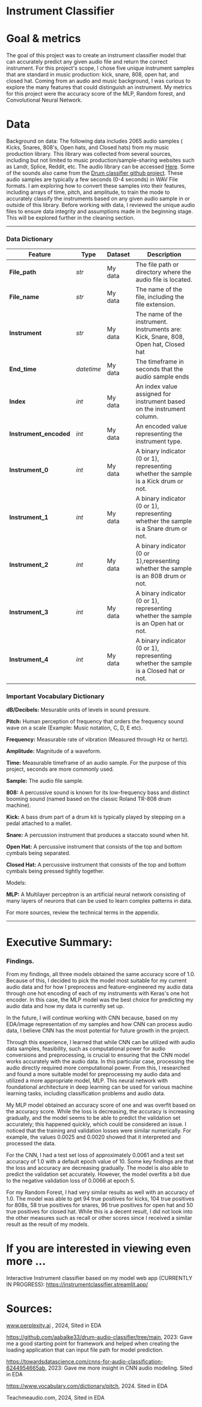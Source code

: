 # Instrument Classifier
# Goal & metrics 
The goal of this project was to create an instrument classifier model that can accurately predict any given audio file and return the correct instrument. For this project's scope, I chose five unique instrument samples that are standard in music production: kick, snare, 808, open hat, and closed hat. Coming from an audio and music background, I was curious to explore the many features that could distinguish an instrument. My metrics for this project were the accuracy score of the MLP, Random forest, and Convolutional Neural Network.

# Data

Background on data: The following data includes 2065 audio samples ( Kicks, Snares, 808's, Open hats, and Closed hats) from my music production library. This library was collected from several sources, including but not limited to music production/sample-sharing websites such as Landr, Splice, Reddit, etc. The audio library can be accessed [Here](https://drive.google.com/drive/folders/1Dl2wvDMLQip063K0ncE7Anv7zzn25a0L?usp=sharing). Some of the sounds also came from the [Drum classifier github project](https://github.com/aabalke33/drum-audio-classifier/tree/main). These audio samples are typically a few seconds (0-4 seconds) in WAV File formats. I am exploring how to convert these samples into their features, including arrays of time, pitch, and amplitude, to train the mode to accurately classify the instruments based on any given audio sample in or outside of this library. Before working with data, I reviewed the unique audio files to ensure data integrity and assumptions made in the beginning stage. This will be explored further in the cleaning section.

---
### Data Dictionary ###


| Feature | Type | Dataset | Description |
|---------|------|---------|-------------|
|**File_path**|*str*| My data | The file path or directory where the audio file is located.|
|**File_name**|*str*| My data | The name of the file, including the file extension. |
|**Instrument**|*str*| My data | The name of the instrument. Instruments are: Kick, Snare, 808, Open hat, Closed hat|
|**End_time**|*datetime*| My data | The timeframe in seconds that the audio sample ends |
|**Index**|*int*| My data | An index value assigned for instrument based on the instrument column. |
|**Instrument_encoded**|*int*| My data | An encoded value representing the instrument type. |
|**Instrument_0**|*int*| My data | A binary indicator (0 or 1), representing whether the sample is a Kick drum or not.|
|**Instrument_1**|*int*| My data | A binary indicator (0 or 1), representing whether the sample is a Snare drum or not. |
|**Instrument_2**|*int*| My data | A binary indicator (0 or 1),representing whether the sample is an 808 drum or not. |
|**Instrument_3**|*int*| My data | A binary indicator (0 or 1), representing whether the sample is an Open hat or not. |
|**Instrument_4**|*int*| My data | A binary indicator (0 or 1), representing whether the sample is a Closed hat or not. |

### Important Vocabulary Dictionary
**dB/Decibels:** Mesurable units of levels in sound pressure.

**Pitch:** Human perception of frequency that orders the frequency sound wave on a scale (Example: Music notation, C, D, E etc).

**Frequency:** Measurable rate of vibration (Measured through Hz or hertz).

**Amplitude:** Magnitude of a waveform.

**Time:** Measurable timeframe of an audio sample. For the purpose of this project, seconds are more commonly used.

**Sample:** The audio file sample.

**808:** A percussive sound is known for its low-frequency bass and distinct booming sound (named based on the classic Roland TR-808 drum machine).

**Kick:** A bass drum part of a drum kit is typically played by stepping on a pedal attached to a mallet.

**Snare:** A percussion instrument that produces a staccato sound when hit.

**Open Hat:** A percussive instrument that consists of the top and bottom cymbals being separated.

**Closed Hat:** A percussive instrument that consists of the top and bottom cymbals being pressed tightly together.

Models:

**MLP:** A Multilayer perceptron is an artificial neural network consisting of many layers of neurons that can be used to learn complex patterns in data.

For more sources, review the technical terms in the appendix.

---

# Executive Summary:

### Findings.
From my findings, all three models obtained the same accuracy score of 1.0. Because of this, I decided to pick the model most suitable for my current audio data and for how I preprocess and feature-engineered my audio data through one hot encoding of each of my instruments with Keras's one hot encoder. In this case, the MLP model was the best choice for predicting my audio data and how my data is currently set up.

In the future, I will continue working with CNN because, based on my EDA/image representation of my samples and how CNN can process audio data, I believe CNN has the most potential for future growth in the project.

Through this experience, I learned that while CNN can be utilized with audio data samples, feasibility, such as computational power for audio conversions and preprocessing, is crucial to ensuring that the CNN model works accurately with the audio data. In this particular case, processing the audio directly required more computational power. From this, I researched and found a more suitable model for preprocessing my audio data and utilized a more appropriate model, MLP. This neural network with foundational architecture in deep learning can be used for various machine learning tasks, including classification problems and audio data.

My MLP model obtained an accuracy score of one and was overfit based on the accuracy score. While the loss is decreasing, the accuracy is increasing gradually, and the model seems to be able to predict the validation set accurately; this happened quickly, which could be considered an issue. I noticed that the training and validation losses were similar numerically. For example, the values 0.0025 and 0.0020 showed that it interpreted and processed the data. 

For the CNN, I had a test set loss of approximately 0.0061 and a test set accuracy of 1.0 with a default epoch value of 10. Some key findings are that the loss and accuracy are decreasing gradually. The model is also able to predict the validation set accurately. However, the model overfits a bit due to the negative validation loss of 0.0066 at epoch 5.

For my Random Forest, I had very similar results as well with an accuracy of 1.0. The model was able to get 94 true positives for kicks, 104 true positives for 808s, 58 true positives for snares, 96 true positives for open hat and 50 true positives for closed hat. While this is a decent result, I did not look into the other measures such as recall or other scores since I received a similar result as the result of my models.


# If you are interested in viewing even more ...

Interactive Instrument classifier based on my model web app (CURRENTLY IN PROGRESS): https://instrumentclassifier.streamlit.app/


# Sources:

www.perplexity.ai , 2024, Sited in EDA

https://github.com/aabalke33/drum-audio-classifier/tree/main, 2023: Gave me a good starting point for framework and helped when creating the loading application that can input file path for model prediction.

https://towardsdatascience.com/cnns-for-audio-classification-6244954665ab, 2023: Gave me more insight in CNN audio modeling. Sited in EDA

https://www.vocabulary.com/dictionary/pitch, 2024. Sited in EDA

Teachmeaudio.com, 2024, Sited in EDA
